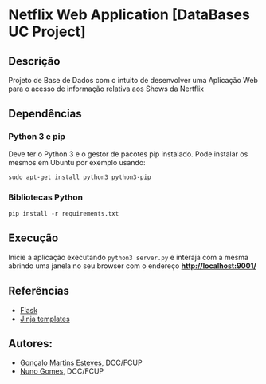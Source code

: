 # Netflix Web Application [DataBases UC Project]

## Descrição
Projeto de Base de Dados com o intuito de desenvolver uma Aplicação Web para o acesso de informação relativa aos Shows da Nertflix

## Dependências

### Python 3 e pip 

Deve ter o Python 3 e o gestor de pacotes pip instalado. Pode
instalar os mesmos em Ubuntu por exemplo usando:

```
sudo apt-get install python3 python3-pip
```

### Bibliotecas Python

```
pip install -r requirements.txt
```

## Execução

Inicie a aplicação executando `python3 server.py` e interaja com a mesma
abrindo uma janela no seu browser  com o endereço [__http://localhost:9001/__](http://localhost:9001/) 

##  Referências

- [Flask](https://flask.palletsprojects.com/en/2.0.x/)
- [Jinja templates](https://jinja.palletsprojects.com/en/3.0.x/)

## Autores:
- [Gonçalo Martins Esteves](link), DCC/FCUP
- [Nuno Gomes](link), DCC/FCUP

